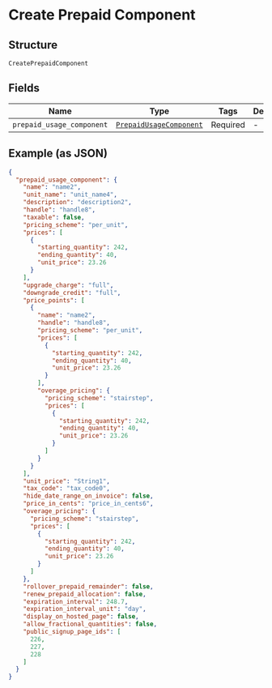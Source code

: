 
# Create Prepaid Component

## Structure

`CreatePrepaidComponent`

## Fields

| Name | Type | Tags | Description |
|  --- | --- | --- | --- |
| `prepaid_usage_component` | [`PrepaidUsageComponent`](../../doc/models/prepaid-usage-component.md) | Required | - |

## Example (as JSON)

```json
{
  "prepaid_usage_component": {
    "name": "name2",
    "unit_name": "unit_name4",
    "description": "description2",
    "handle": "handle8",
    "taxable": false,
    "pricing_scheme": "per_unit",
    "prices": [
      {
        "starting_quantity": 242,
        "ending_quantity": 40,
        "unit_price": 23.26
      }
    ],
    "upgrade_charge": "full",
    "downgrade_credit": "full",
    "price_points": [
      {
        "name": "name2",
        "handle": "handle8",
        "pricing_scheme": "per_unit",
        "prices": [
          {
            "starting_quantity": 242,
            "ending_quantity": 40,
            "unit_price": 23.26
          }
        ],
        "overage_pricing": {
          "pricing_scheme": "stairstep",
          "prices": [
            {
              "starting_quantity": 242,
              "ending_quantity": 40,
              "unit_price": 23.26
            }
          ]
        }
      }
    ],
    "unit_price": "String1",
    "tax_code": "tax_code0",
    "hide_date_range_on_invoice": false,
    "price_in_cents": "price_in_cents6",
    "overage_pricing": {
      "pricing_scheme": "stairstep",
      "prices": [
        {
          "starting_quantity": 242,
          "ending_quantity": 40,
          "unit_price": 23.26
        }
      ]
    },
    "rollover_prepaid_remainder": false,
    "renew_prepaid_allocation": false,
    "expiration_interval": 248.7,
    "expiration_interval_unit": "day",
    "display_on_hosted_page": false,
    "allow_fractional_quantities": false,
    "public_signup_page_ids": [
      226,
      227,
      228
    ]
  }
}
```

